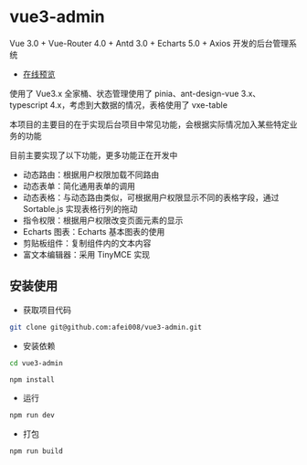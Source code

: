 <!-- @format -->

# vue3-admin

Vue 3.0 + Vue-Router 4.0 + Antd 3.0 + Echarts 5.0 + Axios 开发的后台管理系统

- [在线预览](https://afei008.github.io/vue3-admin)

使用了 Vue3.x 全家桶、状态管理使用了 pinia、ant-design-vue 3.x、typescript 4.x，考虑到大数据的情况，表格使用了 vxe-table

本项目的主要目的在于实现后台项目中常见功能，会根据实际情况加入某些特定业务的功能

目前主要实现了以下功能，更多功能正在开发中

- 动态路由：根据用户权限加载不同路由
- 动态表单：简化通用表单的调用
- 动态表格：与动态路由类似，可根据用户权限显示不同的表格字段，通过 Sortable.js 实现表格行列的拖动
- 指令权限：根据用户权限改变页面元素的显示
- Echarts 图表：Echarts 基本图表的使用
- 剪贴板组件：复制组件内的文本内容
- 富文本编辑器：采用 TinyMCE 实现

## 安装使用

- 获取项目代码

```bash
git clone git@github.com:afei008/vue3-admin.git
```

- 安装依赖

```bash
cd vue3-admin

npm install
```

- 运行

```bash
npm run dev
```

- 打包

```bash
npm run build
```
